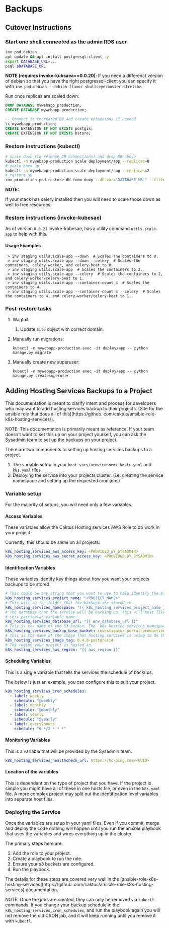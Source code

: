 # Backups


## Cutover Instructions


### Start one shell connected as the admin RDS user

```sh
inv pod.debian
apt update && apt install postgresql-client -y
export DATABASE_URL=...
psql $DATABASE_URL
```
**NOTE (requires invoke-kubsaea>=0.0.20)**: If you need a differenct version of debian so that you have the right postgressql-client you can specify it with `inv pod.debian --debian-flavor <bullseye:buster:stretch>`.

Run once replicas are scaled down:

```sql
DROP DATABASE mywebapp_production;
CREATE DATABASE mywebapp_production;

-- Connect to recreated DB and create extensions if needed
\c mywebapp_production;
CREATE EXTENSION IF NOT EXISTS postgis;
CREATE EXTENSION IF NOT EXISTS hstore;
```

### Restore instructions (kubectl)

```sh
# scale down (to release DB connections) and drop DB above
kubectl -n mywebapp-production scale deployment/app --replicas=0
# scale back up
kubectl -n mywebapp-production scale deployment/app --replicas=2
# restore DB
inv production pod.restore-db-from-dump --db-var="DATABASE_URL" --filename=mywebapp-archive.dump
```

**NOTE:**

If your stack has celery installed then you will need to scale those down as well to free resources:

### Restore instructions (invoke-kubesae)

As of version `0.0.21` invoke-kubesae, has a utility command `utils.scale-app` to help with this.

#### Usage Examples

```shell
 > inv staging utils.scale-app --down  # Scales the containers to 0.
 > inv staging utils.scale-app --down --celery  # Scales the containers, celery-worker, and celery-beat to 0.
 > inv staging utils.scale-app  # Scales the containers to 2.
 > inv staging utils.scale-app --celery  # Scales the containers to 2, and celery-worker/celery-beat to 1.
 > inv staging utils.scale-app --container-count 4  # Scales the containers to 4.
 > inv staging utils.scale-app --container-count 4 --celery  # Scales the containers to 4, and celery-worker/celery-beat to 1.
```

### Post-restore tasks

1. Wagtail:
    1. Update `Site` object with correct domain.
2. Manually run migrations:

    ```shell
    kubectl -n mywebapp-production exec -it deploy/app -- python manage.py migrate
    ```
3. Manually create new superuser:

    ```shell
    kubectl -n mywebapp-production exec -it deploy/app -- python manage.py createsuperuser
    ```

## Adding Hosting Services Backups to a Project

This documentation is meant to clarify intent and process for developers who may want to add hosting 
services backup to their projects. [Site for the ansible role that does all of this](https://github.
com/caktus/ansible-role-k8s-hosting-services/).

NOTE: This documentation is primarily meant as reference. If your team doesn't want to set this up on your 
project yourself, you can ask the Sysadmin team to set up the backups on your project.

There are two components to setting up hosting services backups to a project.

1. The variable setup in your `host_vars/<environment_host>.yaml` and `k8s.yaml` files
2. Deploying the service into your projects cluster. (i.e. creating the service namespace and setting up the requested 
   cron jobs)

### Variable setup

For the majority of setups, you will need only a few variables.

#### Access Variables

These variables allow the Caktus Hosting services AWS Role to do work in your project.

Currently, this should be same on all projects.

```yaml
k8s_hosting_services_aws_access_key: <PROVIDED_BY_SYSADMIN>
k8s_hosting_services_aws_secret_access_key: <PROVIDED_BY_SYSADMIN>
```

#### Identification Variables

These variables identify key things about how you want your projects backups to be stored.

```yaml
# This could be any string that you want to use to help identify the backup folder
k8s_hosting_services_project_name: "<PROJECT_NAME>"
# This will be the folder that the backups are stored in.
k8s_hosting_services_namespace: "{{ k8s_hosting_services_project_name }}-hosting-services"
# The database that the service will be backing up. This will most likely already be set with
# this particular variable name.
k8s_hosting_services_database_url: "{{ env_database_url }}"
# This is the name of the S3 bucket. The `k8s_hosting_services_namespace` folder will be in here.
k8s_hosting_services_backup_base_bucket: investigator-portal-production-backups
# This is the name of the image that hosting services is using to do the backups.
k8s_hosting_services_image_tag: 0.4.0-postgres14
# The region your project is hosted in.
k8s_hosting_services_aws_region: "{{ aws_region }}"
```

#### Scheduling Variables

This is a single variable that tells the services the schedule of backups.

The below is just an example, you can configure this to suit your project.

```yaml
k8s_hosting_services_cron_schedules:
  - label: weekly
    schedule: "@weekly"
  - label: monthly
    schedule: "@monthly"
  - label: yearly
    schedule: "@yearly"
  - label: every2hours
    schedule: "0 */2 * * *"
```

#### Monitoring Variables

This is a variable that will be provided by the Sysadmin team.

```yaml
k8s_hosting_services_healthcheck_url: https://hc-ping.com/<UUID>
```

#### Location of the variables

This is dependant on the type of project that you have. If the project is simple you might have all of
these in one hosts file, or even in the `k8s.yaml` file.  A more complex project may split out the identification
level variables into separate host files.


### Deploying the Service

Once the variables are setup in your yaml files. Even if you commit, merge and deploy the code nothing 
will happen until you run the anisble playbook that uses the variables and wires everything up in the cluster.

The primary steps here are:

1. Add the role to your project.
2. Create a playbook to run the role.
3. Ensure your s3 buckets are configured.
4. Run the playbook.

The details for these steps are covered very well in the [ansible-role-k8s-hosting-services](https://github.
com/caktus/ansible-role-k8s-hosting-services) documentation.

NOTE: Once the jobs are created, they can only be removed via `kubectl` commands. If you change your backup 
schedule in the `k8s_hosting_services_cron_schedules`, and run the playbook again you will not remove the old
CRON job, and it will keep running until you remove it with `kubectl`.
